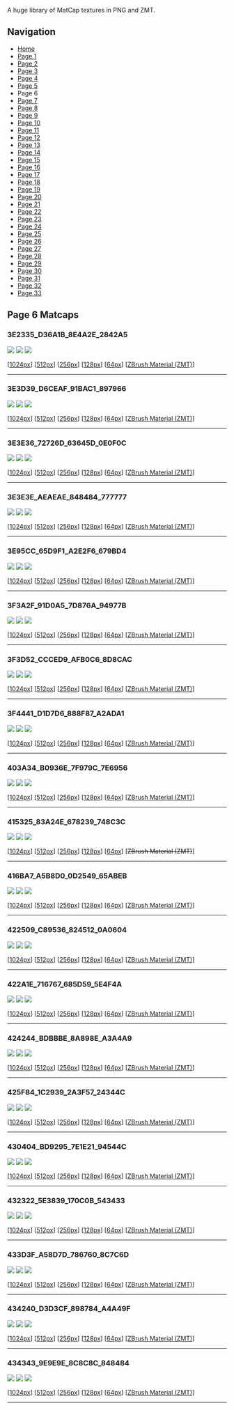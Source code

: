 A huge library of MatCap textures in PNG and ZMT.


## Navigation
* [Home](/)
* [Page 1](PAGE-1.md)
* [Page 2](PAGE-2.md)
* [Page 3](PAGE-3.md)
* [Page 4](PAGE-4.md)
* [Page 5](PAGE-5.md)
* Page 6
* [Page 7](PAGE-7.md)
* [Page 8](PAGE-8.md)
* [Page 9](PAGE-9.md)
* [Page 10](PAGE-10.md)
* [Page 11](PAGE-11.md)
* [Page 12](PAGE-12.md)
* [Page 13](PAGE-13.md)
* [Page 14](PAGE-14.md)
* [Page 15](PAGE-15.md)
* [Page 16](PAGE-16.md)
* [Page 17](PAGE-17.md)
* [Page 18](PAGE-18.md)
* [Page 19](PAGE-19.md)
* [Page 20](PAGE-20.md)
* [Page 21](PAGE-21.md)
* [Page 22](PAGE-22.md)
* [Page 23](PAGE-23.md)
* [Page 24](PAGE-24.md)
* [Page 25](PAGE-25.md)
* [Page 26](PAGE-26.md)
* [Page 27](PAGE-27.md)
* [Page 28](PAGE-28.md)
* [Page 29](PAGE-29.md)
* [Page 30](PAGE-30.md)
* [Page 31](PAGE-31.md)
* [Page 32](PAGE-32.md)
* [Page 33](PAGE-33.md)
## Page 6 Matcaps
### 3E2335_D36A1B_8E4A2E_2842A5
![](preview/3E2335_D36A1B_8E4A2E_2842A5-preview.png)
![](thumbnail/3E2335_D36A1B_8E4A2E_2842A5.jpg)
![](palette/3E2335_D36A1B_8E4A2E_2842A5-palette.png)

[[1024px](https://github.com/nidorx/matcaps/raw/master/1024/3E2335_D36A1B_8E4A2E_2842A5.png)]
[[512px](https://github.com/nidorx/matcaps/raw/master/512/3E2335_D36A1B_8E4A2E_2842A5-512px.png)]
[[256px](https://github.com/nidorx/matcaps/raw/master/256/3E2335_D36A1B_8E4A2E_2842A5-256px.png)]
[[128px](https://github.com/nidorx/matcaps/raw/master/128/3E2335_D36A1B_8E4A2E_2842A5-128px.png)]
[[64px](https://github.com/nidorx/matcaps/raw/master/64/3E2335_D36A1B_8E4A2E_2842A5-64px.png)]
[[ZBrush Material (ZMT)](https://github.com/nidorx/matcaps/raw/master/zmt/3E2335_D36A1B_8E4A2E_2842A5.zmt)]

---
### 3E3D39_D6CEAF_91BAC1_897966
![](preview/3E3D39_D6CEAF_91BAC1_897966-preview.png)
![](thumbnail/3E3D39_D6CEAF_91BAC1_897966.jpg)
![](palette/3E3D39_D6CEAF_91BAC1_897966-palette.png)

[[1024px](https://github.com/nidorx/matcaps/raw/master/1024/3E3D39_D6CEAF_91BAC1_897966.png)]
[[512px](https://github.com/nidorx/matcaps/raw/master/512/3E3D39_D6CEAF_91BAC1_897966-512px.png)]
[[256px](https://github.com/nidorx/matcaps/raw/master/256/3E3D39_D6CEAF_91BAC1_897966-256px.png)]
[[128px](https://github.com/nidorx/matcaps/raw/master/128/3E3D39_D6CEAF_91BAC1_897966-128px.png)]
[[64px](https://github.com/nidorx/matcaps/raw/master/64/3E3D39_D6CEAF_91BAC1_897966-64px.png)]
[[ZBrush Material (ZMT)](https://github.com/nidorx/matcaps/raw/master/zmt/3E3D39_D6CEAF_91BAC1_897966.zmt)]

---
### 3E3E36_72726D_63645D_0E0F0C
![](preview/3E3E36_72726D_63645D_0E0F0C-preview.png)
![](thumbnail/3E3E36_72726D_63645D_0E0F0C.jpg)
![](palette/3E3E36_72726D_63645D_0E0F0C-palette.png)

[[1024px](https://github.com/nidorx/matcaps/raw/master/1024/3E3E36_72726D_63645D_0E0F0C.png)]
[[512px](https://github.com/nidorx/matcaps/raw/master/512/3E3E36_72726D_63645D_0E0F0C-512px.png)]
[[256px](https://github.com/nidorx/matcaps/raw/master/256/3E3E36_72726D_63645D_0E0F0C-256px.png)]
[[128px](https://github.com/nidorx/matcaps/raw/master/128/3E3E36_72726D_63645D_0E0F0C-128px.png)]
[[64px](https://github.com/nidorx/matcaps/raw/master/64/3E3E36_72726D_63645D_0E0F0C-64px.png)]
[[ZBrush Material (ZMT)](https://github.com/nidorx/matcaps/raw/master/zmt/3E3E36_72726D_63645D_0E0F0C.zmt)]

---
### 3E3E3E_AEAEAE_848484_777777
![](preview/3E3E3E_AEAEAE_848484_777777-preview.png)
![](thumbnail/3E3E3E_AEAEAE_848484_777777.jpg)
![](palette/3E3E3E_AEAEAE_848484_777777-palette.png)

[[1024px](https://github.com/nidorx/matcaps/raw/master/1024/3E3E3E_AEAEAE_848484_777777.png)]
[[512px](https://github.com/nidorx/matcaps/raw/master/512/3E3E3E_AEAEAE_848484_777777-512px.png)]
[[256px](https://github.com/nidorx/matcaps/raw/master/256/3E3E3E_AEAEAE_848484_777777-256px.png)]
[[128px](https://github.com/nidorx/matcaps/raw/master/128/3E3E3E_AEAEAE_848484_777777-128px.png)]
[[64px](https://github.com/nidorx/matcaps/raw/master/64/3E3E3E_AEAEAE_848484_777777-64px.png)]
[[ZBrush Material (ZMT)](https://github.com/nidorx/matcaps/raw/master/zmt/3E3E3E_AEAEAE_848484_777777.zmt)]

---
### 3E95CC_65D9F1_A2E2F6_679BD4
![](preview/3E95CC_65D9F1_A2E2F6_679BD4-preview.png)
![](thumbnail/3E95CC_65D9F1_A2E2F6_679BD4.jpg)
![](palette/3E95CC_65D9F1_A2E2F6_679BD4-palette.png)

[[1024px](https://github.com/nidorx/matcaps/raw/master/1024/3E95CC_65D9F1_A2E2F6_679BD4.png)]
[[512px](https://github.com/nidorx/matcaps/raw/master/512/3E95CC_65D9F1_A2E2F6_679BD4-512px.png)]
[[256px](https://github.com/nidorx/matcaps/raw/master/256/3E95CC_65D9F1_A2E2F6_679BD4-256px.png)]
[[128px](https://github.com/nidorx/matcaps/raw/master/128/3E95CC_65D9F1_A2E2F6_679BD4-128px.png)]
[[64px](https://github.com/nidorx/matcaps/raw/master/64/3E95CC_65D9F1_A2E2F6_679BD4-64px.png)]
[[ZBrush Material (ZMT)](https://github.com/nidorx/matcaps/raw/master/zmt/3E95CC_65D9F1_A2E2F6_679BD4.zmt)]

---
### 3F3A2F_91D0A5_7D876A_94977B
![](preview/3F3A2F_91D0A5_7D876A_94977B-preview.png)
![](thumbnail/3F3A2F_91D0A5_7D876A_94977B.jpg)
![](palette/3F3A2F_91D0A5_7D876A_94977B-palette.png)

[[1024px](https://github.com/nidorx/matcaps/raw/master/1024/3F3A2F_91D0A5_7D876A_94977B.png)]
[[512px](https://github.com/nidorx/matcaps/raw/master/512/3F3A2F_91D0A5_7D876A_94977B-512px.png)]
[[256px](https://github.com/nidorx/matcaps/raw/master/256/3F3A2F_91D0A5_7D876A_94977B-256px.png)]
[[128px](https://github.com/nidorx/matcaps/raw/master/128/3F3A2F_91D0A5_7D876A_94977B-128px.png)]
[[64px](https://github.com/nidorx/matcaps/raw/master/64/3F3A2F_91D0A5_7D876A_94977B-64px.png)]
[[ZBrush Material (ZMT)](https://github.com/nidorx/matcaps/raw/master/zmt/3F3A2F_91D0A5_7D876A_94977B.zmt)]

---
### 3F3D52_CCCED9_AFB0C6_8D8CAC
![](preview/3F3D52_CCCED9_AFB0C6_8D8CAC-preview.png)
![](thumbnail/3F3D52_CCCED9_AFB0C6_8D8CAC.jpg)
![](palette/3F3D52_CCCED9_AFB0C6_8D8CAC-palette.png)

[[1024px](https://github.com/nidorx/matcaps/raw/master/1024/3F3D52_CCCED9_AFB0C6_8D8CAC.png)]
[[512px](https://github.com/nidorx/matcaps/raw/master/512/3F3D52_CCCED9_AFB0C6_8D8CAC-512px.png)]
[[256px](https://github.com/nidorx/matcaps/raw/master/256/3F3D52_CCCED9_AFB0C6_8D8CAC-256px.png)]
[[128px](https://github.com/nidorx/matcaps/raw/master/128/3F3D52_CCCED9_AFB0C6_8D8CAC-128px.png)]
[[64px](https://github.com/nidorx/matcaps/raw/master/64/3F3D52_CCCED9_AFB0C6_8D8CAC-64px.png)]
[[ZBrush Material (ZMT)](https://github.com/nidorx/matcaps/raw/master/zmt/3F3D52_CCCED9_AFB0C6_8D8CAC.zmt)]

---
### 3F4441_D1D7D6_888F87_A2ADA1
![](preview/3F4441_D1D7D6_888F87_A2ADA1-preview.png)
![](thumbnail/3F4441_D1D7D6_888F87_A2ADA1.jpg)
![](palette/3F4441_D1D7D6_888F87_A2ADA1-palette.png)

[[1024px](https://github.com/nidorx/matcaps/raw/master/1024/3F4441_D1D7D6_888F87_A2ADA1.png)]
[[512px](https://github.com/nidorx/matcaps/raw/master/512/3F4441_D1D7D6_888F87_A2ADA1-512px.png)]
[[256px](https://github.com/nidorx/matcaps/raw/master/256/3F4441_D1D7D6_888F87_A2ADA1-256px.png)]
[[128px](https://github.com/nidorx/matcaps/raw/master/128/3F4441_D1D7D6_888F87_A2ADA1-128px.png)]
[[64px](https://github.com/nidorx/matcaps/raw/master/64/3F4441_D1D7D6_888F87_A2ADA1-64px.png)]
[[ZBrush Material (ZMT)](https://github.com/nidorx/matcaps/raw/master/zmt/3F4441_D1D7D6_888F87_A2ADA1.zmt)]

---
### 403A34_B0936E_7F979C_7E6956
![](preview/403A34_B0936E_7F979C_7E6956-preview.png)
![](thumbnail/403A34_B0936E_7F979C_7E6956.jpg)
![](palette/403A34_B0936E_7F979C_7E6956-palette.png)

[[1024px](https://github.com/nidorx/matcaps/raw/master/1024/403A34_B0936E_7F979C_7E6956.png)]
[[512px](https://github.com/nidorx/matcaps/raw/master/512/403A34_B0936E_7F979C_7E6956-512px.png)]
[[256px](https://github.com/nidorx/matcaps/raw/master/256/403A34_B0936E_7F979C_7E6956-256px.png)]
[[128px](https://github.com/nidorx/matcaps/raw/master/128/403A34_B0936E_7F979C_7E6956-128px.png)]
[[64px](https://github.com/nidorx/matcaps/raw/master/64/403A34_B0936E_7F979C_7E6956-64px.png)]
[[ZBrush Material (ZMT)](https://github.com/nidorx/matcaps/raw/master/zmt/403A34_B0936E_7F979C_7E6956.zmt)]

---
### 415325_83A24E_678239_748C3C
![](preview/415325_83A24E_678239_748C3C-preview.png)
![](thumbnail/415325_83A24E_678239_748C3C.jpg)
![](palette/415325_83A24E_678239_748C3C-palette.png)

[[1024px](https://github.com/nidorx/matcaps/raw/master/1024/415325_83A24E_678239_748C3C.png)]
[[512px](https://github.com/nidorx/matcaps/raw/master/512/415325_83A24E_678239_748C3C-512px.png)]
[[256px](https://github.com/nidorx/matcaps/raw/master/256/415325_83A24E_678239_748C3C-256px.png)]
[[128px](https://github.com/nidorx/matcaps/raw/master/128/415325_83A24E_678239_748C3C-128px.png)]
[[64px](https://github.com/nidorx/matcaps/raw/master/64/415325_83A24E_678239_748C3C-64px.png)]
[~~ZBrush Material (ZMT)~~]

---
### 416BA7_A5B8D0_0D2549_65ABEB
![](preview/416BA7_A5B8D0_0D2549_65ABEB-preview.png)
![](thumbnail/416BA7_A5B8D0_0D2549_65ABEB.jpg)
![](palette/416BA7_A5B8D0_0D2549_65ABEB-palette.png)

[[1024px](https://github.com/nidorx/matcaps/raw/master/1024/416BA7_A5B8D0_0D2549_65ABEB.png)]
[[512px](https://github.com/nidorx/matcaps/raw/master/512/416BA7_A5B8D0_0D2549_65ABEB-512px.png)]
[[256px](https://github.com/nidorx/matcaps/raw/master/256/416BA7_A5B8D0_0D2549_65ABEB-256px.png)]
[[128px](https://github.com/nidorx/matcaps/raw/master/128/416BA7_A5B8D0_0D2549_65ABEB-128px.png)]
[[64px](https://github.com/nidorx/matcaps/raw/master/64/416BA7_A5B8D0_0D2549_65ABEB-64px.png)]
[[ZBrush Material (ZMT)](https://github.com/nidorx/matcaps/raw/master/zmt/416BA7_A5B8D0_0D2549_65ABEB.zmt)]

---
### 422509_C89536_824512_0A0604
![](preview/422509_C89536_824512_0A0604-preview.png)
![](thumbnail/422509_C89536_824512_0A0604.jpg)
![](palette/422509_C89536_824512_0A0604-palette.png)

[[1024px](https://github.com/nidorx/matcaps/raw/master/1024/422509_C89536_824512_0A0604.png)]
[[512px](https://github.com/nidorx/matcaps/raw/master/512/422509_C89536_824512_0A0604-512px.png)]
[[256px](https://github.com/nidorx/matcaps/raw/master/256/422509_C89536_824512_0A0604-256px.png)]
[[128px](https://github.com/nidorx/matcaps/raw/master/128/422509_C89536_824512_0A0604-128px.png)]
[[64px](https://github.com/nidorx/matcaps/raw/master/64/422509_C89536_824512_0A0604-64px.png)]
[[ZBrush Material (ZMT)](https://github.com/nidorx/matcaps/raw/master/zmt/422509_C89536_824512_0A0604.zmt)]

---
### 422A1E_716767_685D59_5E4F4A
![](preview/422A1E_716767_685D59_5E4F4A-preview.png)
![](thumbnail/422A1E_716767_685D59_5E4F4A.jpg)
![](palette/422A1E_716767_685D59_5E4F4A-palette.png)

[[1024px](https://github.com/nidorx/matcaps/raw/master/1024/422A1E_716767_685D59_5E4F4A.png)]
[[512px](https://github.com/nidorx/matcaps/raw/master/512/422A1E_716767_685D59_5E4F4A-512px.png)]
[[256px](https://github.com/nidorx/matcaps/raw/master/256/422A1E_716767_685D59_5E4F4A-256px.png)]
[[128px](https://github.com/nidorx/matcaps/raw/master/128/422A1E_716767_685D59_5E4F4A-128px.png)]
[[64px](https://github.com/nidorx/matcaps/raw/master/64/422A1E_716767_685D59_5E4F4A-64px.png)]
[[ZBrush Material (ZMT)](https://github.com/nidorx/matcaps/raw/master/zmt/422A1E_716767_685D59_5E4F4A.zmt)]

---
### 424244_BDBBBE_8A898E_A3A4A9
![](preview/424244_BDBBBE_8A898E_A3A4A9-preview.png)
![](thumbnail/424244_BDBBBE_8A898E_A3A4A9.jpg)
![](palette/424244_BDBBBE_8A898E_A3A4A9-palette.png)

[[1024px](https://github.com/nidorx/matcaps/raw/master/1024/424244_BDBBBE_8A898E_A3A4A9.png)]
[[512px](https://github.com/nidorx/matcaps/raw/master/512/424244_BDBBBE_8A898E_A3A4A9-512px.png)]
[[256px](https://github.com/nidorx/matcaps/raw/master/256/424244_BDBBBE_8A898E_A3A4A9-256px.png)]
[[128px](https://github.com/nidorx/matcaps/raw/master/128/424244_BDBBBE_8A898E_A3A4A9-128px.png)]
[[64px](https://github.com/nidorx/matcaps/raw/master/64/424244_BDBBBE_8A898E_A3A4A9-64px.png)]
[[ZBrush Material (ZMT)](https://github.com/nidorx/matcaps/raw/master/zmt/424244_BDBBBE_8A898E_A3A4A9.zmt)]

---
### 425F84_1C2939_2A3F57_24344C
![](preview/425F84_1C2939_2A3F57_24344C-preview.png)
![](thumbnail/425F84_1C2939_2A3F57_24344C.jpg)
![](palette/425F84_1C2939_2A3F57_24344C-palette.png)

[[1024px](https://github.com/nidorx/matcaps/raw/master/1024/425F84_1C2939_2A3F57_24344C.png)]
[[512px](https://github.com/nidorx/matcaps/raw/master/512/425F84_1C2939_2A3F57_24344C-512px.png)]
[[256px](https://github.com/nidorx/matcaps/raw/master/256/425F84_1C2939_2A3F57_24344C-256px.png)]
[[128px](https://github.com/nidorx/matcaps/raw/master/128/425F84_1C2939_2A3F57_24344C-128px.png)]
[[64px](https://github.com/nidorx/matcaps/raw/master/64/425F84_1C2939_2A3F57_24344C-64px.png)]
[[ZBrush Material (ZMT)](https://github.com/nidorx/matcaps/raw/master/zmt/425F84_1C2939_2A3F57_24344C.zmt)]

---
### 430404_BD9295_7E1E21_94544C
![](preview/430404_BD9295_7E1E21_94544C-preview.png)
![](thumbnail/430404_BD9295_7E1E21_94544C.jpg)
![](palette/430404_BD9295_7E1E21_94544C-palette.png)

[[1024px](https://github.com/nidorx/matcaps/raw/master/1024/430404_BD9295_7E1E21_94544C.png)]
[[512px](https://github.com/nidorx/matcaps/raw/master/512/430404_BD9295_7E1E21_94544C-512px.png)]
[[256px](https://github.com/nidorx/matcaps/raw/master/256/430404_BD9295_7E1E21_94544C-256px.png)]
[[128px](https://github.com/nidorx/matcaps/raw/master/128/430404_BD9295_7E1E21_94544C-128px.png)]
[[64px](https://github.com/nidorx/matcaps/raw/master/64/430404_BD9295_7E1E21_94544C-64px.png)]
[[ZBrush Material (ZMT)](https://github.com/nidorx/matcaps/raw/master/zmt/430404_BD9295_7E1E21_94544C.zmt)]

---
### 432322_5E3839_170C0B_543433
![](preview/432322_5E3839_170C0B_543433-preview.png)
![](thumbnail/432322_5E3839_170C0B_543433.jpg)
![](palette/432322_5E3839_170C0B_543433-palette.png)

[[1024px](https://github.com/nidorx/matcaps/raw/master/1024/432322_5E3839_170C0B_543433.png)]
[[512px](https://github.com/nidorx/matcaps/raw/master/512/432322_5E3839_170C0B_543433-512px.png)]
[[256px](https://github.com/nidorx/matcaps/raw/master/256/432322_5E3839_170C0B_543433-256px.png)]
[[128px](https://github.com/nidorx/matcaps/raw/master/128/432322_5E3839_170C0B_543433-128px.png)]
[[64px](https://github.com/nidorx/matcaps/raw/master/64/432322_5E3839_170C0B_543433-64px.png)]
[[ZBrush Material (ZMT)](https://github.com/nidorx/matcaps/raw/master/zmt/432322_5E3839_170C0B_543433.zmt)]

---
### 433D3F_A58D7D_786760_8C7C6D
![](preview/433D3F_A58D7D_786760_8C7C6D-preview.png)
![](thumbnail/433D3F_A58D7D_786760_8C7C6D.jpg)
![](palette/433D3F_A58D7D_786760_8C7C6D-palette.png)

[[1024px](https://github.com/nidorx/matcaps/raw/master/1024/433D3F_A58D7D_786760_8C7C6D.png)]
[[512px](https://github.com/nidorx/matcaps/raw/master/512/433D3F_A58D7D_786760_8C7C6D-512px.png)]
[[256px](https://github.com/nidorx/matcaps/raw/master/256/433D3F_A58D7D_786760_8C7C6D-256px.png)]
[[128px](https://github.com/nidorx/matcaps/raw/master/128/433D3F_A58D7D_786760_8C7C6D-128px.png)]
[[64px](https://github.com/nidorx/matcaps/raw/master/64/433D3F_A58D7D_786760_8C7C6D-64px.png)]
[[ZBrush Material (ZMT)](https://github.com/nidorx/matcaps/raw/master/zmt/433D3F_A58D7D_786760_8C7C6D.zmt)]

---
### 434240_D3D3CF_898784_A4A49F
![](preview/434240_D3D3CF_898784_A4A49F-preview.png)
![](thumbnail/434240_D3D3CF_898784_A4A49F.jpg)
![](palette/434240_D3D3CF_898784_A4A49F-palette.png)

[[1024px](https://github.com/nidorx/matcaps/raw/master/1024/434240_D3D3CF_898784_A4A49F.png)]
[[512px](https://github.com/nidorx/matcaps/raw/master/512/434240_D3D3CF_898784_A4A49F-512px.png)]
[[256px](https://github.com/nidorx/matcaps/raw/master/256/434240_D3D3CF_898784_A4A49F-256px.png)]
[[128px](https://github.com/nidorx/matcaps/raw/master/128/434240_D3D3CF_898784_A4A49F-128px.png)]
[[64px](https://github.com/nidorx/matcaps/raw/master/64/434240_D3D3CF_898784_A4A49F-64px.png)]
[[ZBrush Material (ZMT)](https://github.com/nidorx/matcaps/raw/master/zmt/434240_D3D3CF_898784_A4A49F.zmt)]

---
### 434343_9E9E9E_8C8C8C_848484
![](preview/434343_9E9E9E_8C8C8C_848484-preview.png)
![](thumbnail/434343_9E9E9E_8C8C8C_848484.jpg)
![](palette/434343_9E9E9E_8C8C8C_848484-palette.png)

[[1024px](https://github.com/nidorx/matcaps/raw/master/1024/434343_9E9E9E_8C8C8C_848484.png)]
[[512px](https://github.com/nidorx/matcaps/raw/master/512/434343_9E9E9E_8C8C8C_848484-512px.png)]
[[256px](https://github.com/nidorx/matcaps/raw/master/256/434343_9E9E9E_8C8C8C_848484-256px.png)]
[[128px](https://github.com/nidorx/matcaps/raw/master/128/434343_9E9E9E_8C8C8C_848484-128px.png)]
[[64px](https://github.com/nidorx/matcaps/raw/master/64/434343_9E9E9E_8C8C8C_848484-64px.png)]
[[ZBrush Material (ZMT)](https://github.com/nidorx/matcaps/raw/master/zmt/434343_9E9E9E_8C8C8C_848484.zmt)]

---